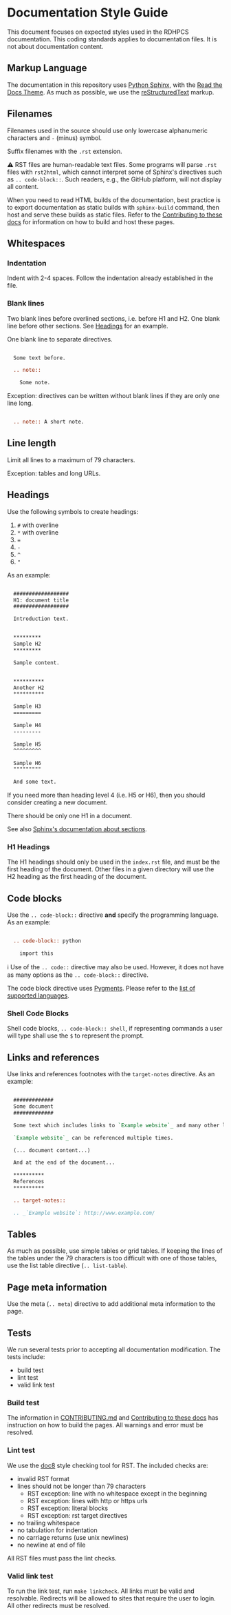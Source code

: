 # Documentation Style Guide

This document focuses on expected styles used in the RDHPCS documentation. This
coding standards applies to documentation files. It is not about documentation
content.


## Markup Language

The documentation in this repository uses [Python
Sphinx](https://www.sphinx-doc.org/en/master/), with the [Read the Docs
Theme](https://sphinx-rtd-theme.readthedocs.io/en/stable/).  As much as
possible, we use the
[reStructuredText](https://www.sphinx-doc.org/en/master/usage/restructuredtext/basics.html)
markup.


## Filenames

Filenames used in the source should use only lowercase alphanumeric
characters and `-` (minus) symbol.

Suffix filenames with the `.rst` extension.

:warning: RST files are human-readable text files.  Some programs will parse
`.rst` files with `rst2html`, which cannot interpret some of Sphinx's directives
such as `.. code-block::`.  Such readers, e.g., the GitHub platform, will not
display all content.

When you need to read HTML builds of the documentation, best practice is to
export documentation as static builds with ``sphinx-build`` command, then host
and serve these builds as static files. Refer to the [Contributing to these
docs](source/contributing/index.rst) for information on how to build and host
these pages.


## Whitespaces

### Indentation

Indent with 2-4 spaces.  Follow the indentation already established in the file.

### Blank lines

Two blank lines before overlined sections, i.e. before H1 and H2. One blank line
before other sections. See [Headings](#headings) for an example.

One blank line to separate directives.

```rst

  Some text before.

  .. note::

    Some note.
```

Exception: directives can be written without blank lines if they are only one
line long.

```rst

  .. note:: A short note.
```


## Line length

Limit all lines to a maximum of 79 characters.

Exception: tables and long URLs.


## Headings

Use the following symbols to create headings:

1. `#` with overline
2. `*` with overline
3. `=`
4. `-`
5. `^`
6. `"`

As an example:

```rst

  ##################
  H1: document title
  ##################

  Introduction text.


  *********
  Sample H2
  *********

  Sample content.


  **********
  Another H2
  **********

  Sample H3
  =========

  Sample H4
  ---------

  Sample H5
  ^^^^^^^^^

  Sample H6
  """""""""

  And some text.
```

If you need more than heading level 4 (i.e. H5 or H6), then you should consider
creating a new document.

There should be only one H1 in a document.

See also [Sphinx's documentation about
sections](https://www.sphinx-doc.org/en/master/usage/restructuredtext/basics.html#sections).

### H1 Headings

The H1 headings should only be used in the `index.rst` file, and must be the
first heading of the document.  Other files in a given directory will use the H2
heading as the first heading of the document.


## Code blocks

Use the `.. code-block::` directive **and** specify the programming language. As
an example:

```rst

  .. code-block:: python

    import this
```

:information_source: Use of the `.. code::` directive may also be used.
However, it does not have as many options as the `.. code-block::` directive.

The code block directive uses [Pygments](https://pygments.org).
Please refer to the [list of supported
languages](https://pygments.org/languages/).

### Shell Code Blocks

Shell code blocks, `.. code-block:: shell`, if representing commands a user will
type shall use the `$` to represent the prompt.

## Links and references

Use links and references footnotes with the ``target-notes`` directive.
As an example:

```rst

  #############
  Some document
  #############

  Some text which includes links to `Example website`_ and many other links.

  `Example website`_ can be referenced multiple times.

  (... document content...)

  And at the end of the document...

  **********
  References
  **********

  .. target-notes::

  .. _`Example website`: http://www.example.com/
```

## Tables

As much as possible, use simple tables or grid tables.  If keeping the
lines of the tables under the 79 characters is too difficult with one
of those tables, use the list table directive (`.. list-table`).

## Page meta information

Use the meta (`.. meta`) directive to add additional meta information
to the page.

## Tests

We run several tests prior to accepting all documentation modification.  The tests include:

* build test
* lint test
* valid link test

### Build test

The information in [CONTRIBUTING.md](CONTRIBUTING.md) and
[Contributing to these docs](source/contributing/index.rst) has
instruction on how to build the pages.  All warnings and error must be
resolved.

### Lint test

We use the [doc8](https://pygments.org/languages/) style checking tool
for RST.  The included checks are:

- invalid RST format
- lines should not be longer than 79 characters
  - RST exception: line with no whitespace except in the beginning
  - RST exception: lines with http or https urls
  - RST exception: literal blocks
  - RST exception: rst target directives
- no trailing whitespace
- no tabulation for indentation
- no carriage returns (use unix newlines)
- no newline at end of file

All RST files must pass the lint checks.

### Valid link test

To run the link test, run `make linkcheck`.  All links must be valid
and resolvable.  Redirects will be allowed to sites that require the
user to login.  All other redirects must be resolved.